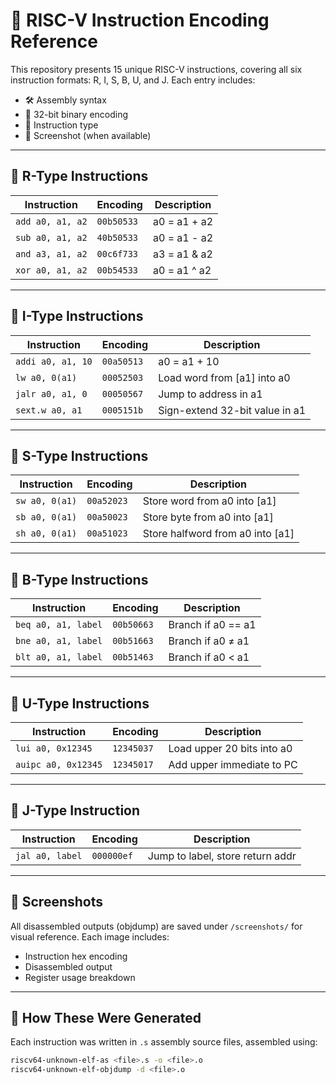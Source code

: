 # 🧠 RISC-V Instruction Encoding Reference

This repository presents 15 unique RISC-V instructions, covering all six instruction formats: R, I, S, B, U, and J. Each entry includes:

- 🛠️ Assembly syntax  
- 🔢 32-bit binary encoding  
- 🧬 Instruction type  
- 📸 Screenshot (when available)

---

## 📘 R-Type Instructions

| Instruction         | Encoding   | Description                      |
|---------------------|------------|----------------------------------|
| `add a0, a1, a2`     | `00b50533` | a0 = a1 + a2                     |
| `sub a0, a1, a2`     | `40b50533` | a0 = a1 - a2                     |
| `and a3, a1, a2`     | `00c6f733` | a3 = a1 & a2                     |
| `xor a0, a1, a2`     | `00b54533` | a0 = a1 ^ a2                     |

---

## 📗 I-Type Instructions

| Instruction         | Encoding   | Description                      |
|---------------------|------------|----------------------------------|
| `addi a0, a1, 10`    | `00a50513` | a0 = a1 + 10                     |
| `lw a0, 0(a1)`       | `00052503` | Load word from [a1] into a0     |
| `jalr a0, a1, 0`     | `00050567` | Jump to address in a1           |
| `sext.w a0, a1`      | `0005151b` | Sign-extend 32-bit value in a1  |

---

## 📙 S-Type Instructions

| Instruction         | Encoding   | Description                      |
|---------------------|------------|----------------------------------|
| `sw a0, 0(a1)`       | `00a52023` | Store word from a0 into [a1]     |
| `sb a0, 0(a1)`       | `00a50023` | Store byte from a0 into [a1]     |
| `sh a0, 0(a1)`       | `00a51023` | Store halfword from a0 into [a1] |

---

## 📕 B-Type Instructions

| Instruction             | Encoding   | Description                      |
|-------------------------|------------|----------------------------------|
| `beq a0, a1, label`      | `00b50663` | Branch if a0 == a1               |
| `bne a0, a1, label`      | `00b51663` | Branch if a0 ≠ a1                |
| `blt a0, a1, label`      | `00b51463` | Branch if a0 < a1                |

---

## 📘 U-Type Instructions

| Instruction          | Encoding   | Description                      |
|----------------------|------------|----------------------------------|
| `lui a0, 0x12345`     | `12345037` | Load upper 20 bits into a0       |
| `auipc a0, 0x12345`   | `12345017` | Add upper immediate to PC        |

---

## 📗 J-Type Instruction

| Instruction         | Encoding   | Description                      |
|---------------------|------------|----------------------------------|
| `jal a0, label`      | `000000ef` | Jump to label, store return addr |

---

## 📸 Screenshots

All disassembled outputs (objdump) are saved under `/screenshots/` for visual reference. Each image includes:

- Instruction hex encoding  
- Disassembled output  
- Register usage breakdown  

---

## 🚀 How These Were Generated

Each instruction was written in `.s` assembly source files, assembled using:

```bash
riscv64-unknown-elf-as <file>.s -o <file>.o
riscv64-unknown-elf-objdump -d <file>.o
